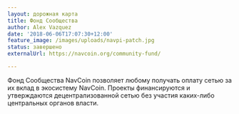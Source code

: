```yaml
---
layout: дорожная карта
title: Фонд Сообщества
author: Alex Vazquez
date: '2018-06-06T17:07:30+12:00'
feature_image: /images/uploads/navpi-patch.jpg
status: завершено
externalUrl: https://navcoin.org/community-fund/

---
```


Фонд Сообщества NavCoin позволяет любому получать оплату сетью за их вклад в экосистему NavCoin. Проекты финансируются и утверждаются децентрализованной сетью без участия каких-либо центральных органов&nbsp;власти.
